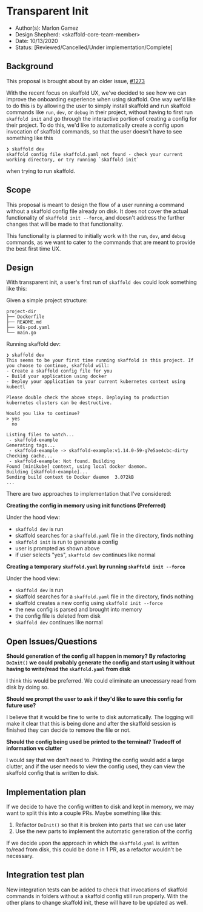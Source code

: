 # Transparent Init

* Author(s): Marlon Gamez
* Design Shepherd: \<skaffold-core-team-member\>
* Date: 10/13/2020
* Status: [Reviewed/Cancelled/Under implementation/Complete]

## Background

This proposal is brought about by an older issue, [#1273](https://github.com/GoogleContainerTools/skaffold/issues/1273)

With the recent focus on skaffold UX, we've decided to see how we can improve the onboarding experience when using skaffold.
One way we'd like to do this is by allowing the user to simply install skaffold and run skaffold commands like `run`, `dev`, or `debug` in their project, without having to first run `skaffold init` and go through the interactive portion of creating a config for their project.
To do this, we'd like to automatically create a config upon invocation of skaffold commands, so that the user doesn't have to see something like this
```
❯ skaffold dev
skaffold config file skaffold.yaml not found - check your current working directory, or try running `skaffold init`
```
when trying to run skaffold.

## Scope

This proposal is meant to design the flow of a user running a command without a skaffold config file already on disk. It does not cover the actual functionality of `skaffold init --force`, and doesn't address the further changes that will be made to that functionality.

This functionality is planned to initially work with the `run`, `dev`, and `debug` commands, as we want to cater to the commands that are meant to provide the best first time UX.

## Design

With transparent init, a user's first run of `skaffold dev` could look something like this:

Given a simple project structure:
```
project-dir
├── Dockerfile
├── README.md
├── k8s-pod.yaml
└── main.go
```
Running skaffold dev:
```
❯ skaffold dev
This seems to be your first time running skaffold in this project. If you choose to continue, skaffold will:
- Create a skaffold config file for you
- Build your application using docker
- Deploy your application to your current kubernetes context using kubectl

Please double check the above steps. Deploying to production kubernetes clusters can be destructive.

Would you like to continue?
> yes
  no

Listing files to watch...
 - skaffold-example
Generating tags...
 - skaffold-example -> skaffold-example:v1.14.0-59-g7e5ae4cbc-dirty
Checking cache...
 - skaffold-example: Not found. Building
Found [minikube] context, using local docker daemon.
Building [skaffold-example]...
Sending build context to Docker daemon  3.072kB
...
```

There are two approaches to implementation that I've considered:

**Creating the config in memory using init functions (Preferred)**

Under the hood view:
- `skaffold dev` is run
- skaffold searches for a `skaffold.yaml` file in the directory, finds nothing
- `skaffold init` is run to generate a config
- user is prompted as shown above
- if user selects "yes", `skaffold dev` continues like normal

**Creating a temporary `skaffold.yaml` by running `skaffold init --force`**

Under the hood view:
- `skaffold dev` is run
- skaffold searches for a `skaffold.yaml` file in the directory, finds nothing
- skaffold creates a new config using `skaffold init --force`
- the new config is parsed and brought into memory
- the config file is deleted from disk
- `skaffold dev` continues like normal

## Open Issues/Questions

**Should generation of the config all happen in memory? By refactoring `DoInit()` we could probably generate the config and start using it without having to write/read the `skaffold.yaml` from disk**

I think this would be preferred. We could eliminate an unecessary read from disk by doing so.

**Should we prompt the user to ask if they'd like to save this config for future use?**

I believe that it would be fine to write to disk automatically. The logging will make it clear that this is being done and after the skaffold session is finished they can decide to remove the file or not. 

**Should the config being used be printed to the terminal? Tradeoff of information vs clutter**

I would say that we don't need to. Printing the config would add a large clutter, and if the user needs to view the config used, they can view the skaffold config that is written to disk.

## Implementation plan

If we decide to have the config written to disk and kept in memory, we may want to split this into a couple PRs. Maybe something like this:
1. Refactor `DoInit()` so that it is broken into parts that we can use later
2. Use the new parts to implement the automatic generation of the config

If we decide upon the approach in which the `skaffold.yaml` is written to/read from disk, this could be done in 1 PR, as a refactor wouldn't be necessary.

## Integration test plan

New integration tests can be added to check that invocations of skaffold commands in folders without a skaffold config still run properly. With the other plans to change skaffold init, these will have to be updated as well.
